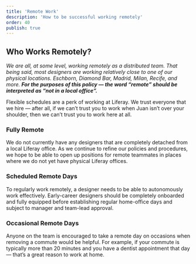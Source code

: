 ```yaml
---
title: 'Remote Work'
description: 'How to be successful working remotely'
order: 40
publish: true
---
```


## Who Works Remotely?

_We are all, at some level, working remotely as a distributed team. That being said, most designers are working relatively close to one of our physical locations. Eschborn, Diamond Bar, Madrid, Milan, Recife, and more. **For the purposes of this policy — the word “remote” should be interpreted as “not in a local office”.**_

Flexible schedules are a perk of working at Liferay. We trust everyone that we hire — after all, if we can’t trust you to work when Juan isn’t over your shoulder, then we can’t trust you to work here at all.

### Fully Remote

We do not currently have any designers that are completely detached from a local Liferay office. As we continue to refine our policies and procedures, we hope to be able to open up positions for remote teammates in places where we do not yet have physical Liferay offices.

### Scheduled Remote Days

To regularly work remotely, a designer needs to be able to autonomously work effectively. Early-career designers should be completely onboarded and fully equipped before establishing regular home-office days and subject to manager and team-lead approval.

### Occasional Remote Days

Anyone on the team is encouraged to take a remote day on occasions when removing a commute would be helpful. For example, if your commute is typically more than 20 minutes and you have a dentist appointment that day — that’s a great reason to work at home.
